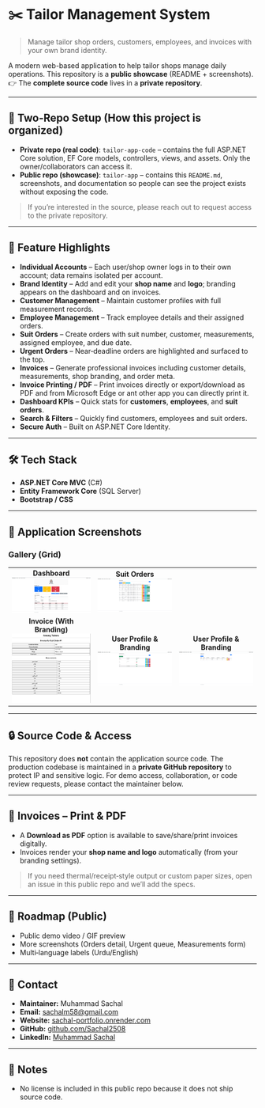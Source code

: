 # ✂️ Tailor Management System

> Manage tailor shop orders, customers, employees, and invoices with your own brand identity.

A modern web-based application to help tailor shops manage daily operations.
This repository is a **public showcase** (README + screenshots).
👉 The **complete source code** lives in a **private repository**.

---

## 🔑 Two‑Repo Setup (How this project is organized)

* **Private repo (real code)**: `tailor-app-code` – contains the full ASP.NET Core solution, EF Core models, controllers, views, and assets. Only the owner/collaborators can access it.
* **Public repo (showcase)**: `tailor-app` – contains this `README.md`, screenshots, and documentation so people can see the project exists without exposing the code.

> If you’re interested in the source, please reach out to request access to the private repository.

---

## 🚀 Feature Highlights

* **Individual Accounts** – Each user/shop owner logs in to their own account; data remains isolated per account.
* **Brand Identity** – Add and edit your **shop name** and **logo**; branding appears on the dashboard and on invoices.
* **Customer Management** – Maintain customer profiles with full measurement records.
* **Employee Management** – Track employee details and their assigned orders.
* **Suit Orders** – Create orders with suit number, customer, measurements, assigned employee, and due date.
* **Urgent Orders** – Near‑deadline orders are highlighted and surfaced to the top.
* **Invoices** – Generate professional invoices including customer details, measurements, shop branding, and order meta.
* **Invoice Printing / PDF** – Print invoices directly or export/download as PDF and from Microsoft Edge or ant other app you can directly print it.
* **Dashboard KPIs** – Quick stats for **customers**, **employees**, and **suit orders**.
* **Search & Filters** – Quickly find customers, employees and suit orders.
* **Secure Auth** – Built on ASP.NET Core Identity.

---

## 🛠 Tech Stack

* **ASP.NET Core MVC** (C#)
* **Entity Framework Core** (SQL Server)
* **Bootstrap / CSS**

---

## 📸 Application Screenshots

### Gallery (Grid)

<table>
  <tr>
    <td align="center">
      <strong>Dashboard</strong><br/>
      <img src="screenshots/Dashboard.png" alt="Dashboard" width="420"/>
    </td>
    <td align="center">
      <strong>Suit Orders</strong><br/>
      <img src="screenshots/SuitOrders.png" alt="Orders" width="420"/>
    </td>
  </tr>
  <tr>
    <td align="center">
      <strong>Invoice (With Branding)</strong><br/>
      <img src="screenshots/invoice.png" alt="Invoice" width="420"/>
    </td>
    <td align="center">
      <strong>User Profile & Branding</strong><br/>
      <img src="screenshots/Customers.png" alt="Customers" width="420"/>
    </td>
    <td align="center">
      <strong>User Profile & Branding</strong><br/>
      <img src="screenshots/Employees.png" alt="Employees" width="420"/>
    </td>
  </tr>
</table>

---

## 🔒 Source Code & Access

This repository does **not** contain the application source code.
The production codebase is maintained in a **private GitHub repository** to protect IP and sensitive logic.
For demo access, collaboration, or code review requests, please contact the maintainer below.

---

## 📄 Invoices – Print & PDF

* A **Download as PDF** option is available to save/share/print invoices digitally.
* Invoices render your **shop name and logo** automatically (from your branding settings).

> If you need thermal/receipt‑style output or custom paper sizes, open an issue in this public repo and we’ll add the specs.

---

## 🧭 Roadmap (Public)

* Public demo video / GIF preview
* More screenshots (Orders detail, Urgent queue, Measurements form)
* Multi‑language labels (Urdu/English)

---

## 📩 Contact
- **Maintainer:** Muhammad Sachal  
- **Email:** [sachalm58@gmail.com](mailto:sachalm58@gmail.com)  
- **Website:** [sachal-portfolio.onrender.com](https://sachal-portfolio.onrender.com/)  
- **GitHub:** [github.com/Sachal2508](https://github.com/Sachal2508)  
- **LinkedIn:** [Muhammad Sachal](https://www.linkedin.com/in/muhammad-sachal-9a929136a/)  


---

## 📝 Notes

* No license is included in this public repo because it does not ship source code.
